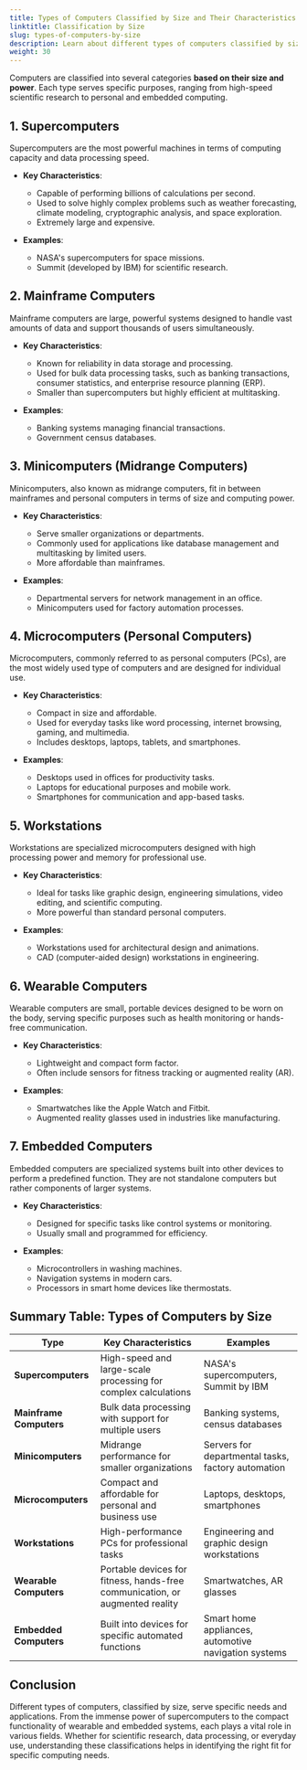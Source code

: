 ```yaml
---
title: Types of Computers Classified by Size and Their Characteristics
linktitle: Classification by Size
slug: types-of-computers-by-size
description: Learn about different types of computers classified by size, including supercomputers, mainframes, minicomputers, microcomputers, and more, along with their characteristics and examples.
weight: 30
---
```


Computers are classified into several categories **based on their size and power**. Each type serves specific purposes, ranging from high-speed scientific research to personal and embedded computing.

## 1. **Supercomputers**

Supercomputers are the most powerful machines in terms of computing capacity and data processing speed.

- **Key Characteristics**:

  - Capable of performing billions of calculations per second.
  - Used to solve highly complex problems such as weather forecasting, climate modeling, cryptographic analysis, and space exploration.
  - Extremely large and expensive.

- **Examples**:
  - NASA's supercomputers for space missions.
  - Summit (developed by IBM) for scientific research.

## 2. **Mainframe Computers**

Mainframe computers are large, powerful systems designed to handle vast amounts of data and support thousands of users simultaneously.

- **Key Characteristics**:

  - Known for reliability in data storage and processing.
  - Used for bulk data processing tasks, such as banking transactions, consumer statistics, and enterprise resource planning (ERP).
  - Smaller than supercomputers but highly efficient at multitasking.

- **Examples**:
  - Banking systems managing financial transactions.
  - Government census databases.

## 3. **Minicomputers (Midrange Computers)**

Minicomputers, also known as midrange computers, fit in between mainframes and personal computers in terms of size and computing power.

- **Key Characteristics**:

  - Serve smaller organizations or departments.
  - Commonly used for applications like database management and multitasking by limited users.
  - More affordable than mainframes.

- **Examples**:
  - Departmental servers for network management in an office.
  - Minicomputers used for factory automation processes.

## 4. **Microcomputers (Personal Computers)**

Microcomputers, commonly referred to as personal computers (PCs), are the most widely used type of computers and are designed for individual use.

- **Key Characteristics**:

  - Compact in size and affordable.
  - Used for everyday tasks like word processing, internet browsing, gaming, and multimedia.
  - Includes desktops, laptops, tablets, and smartphones.

- **Examples**:
  - Desktops used in offices for productivity tasks.
  - Laptops for educational purposes and mobile work.
  - Smartphones for communication and app-based tasks.

## 5. **Workstations**

Workstations are specialized microcomputers designed with high processing power and memory for professional use.

- **Key Characteristics**:

  - Ideal for tasks like graphic design, engineering simulations, video editing, and scientific computing.
  - More powerful than standard personal computers.

- **Examples**:
  - Workstations used for architectural design and animations.
  - CAD (computer-aided design) workstations in engineering.

## 6. **Wearable Computers**

Wearable computers are small, portable devices designed to be worn on the body, serving specific purposes such as health monitoring or hands-free communication.

- **Key Characteristics**:

  - Lightweight and compact form factor.
  - Often include sensors for fitness tracking or augmented reality (AR).

- **Examples**:
  - Smartwatches like the Apple Watch and Fitbit.
  - Augmented reality glasses used in industries like manufacturing.

## 7. **Embedded Computers**

Embedded computers are specialized systems built into other devices to perform a predefined function. They are not standalone computers but rather components of larger systems.

- **Key Characteristics**:

  - Designed for specific tasks like control systems or monitoring.
  - Usually small and programmed for efficiency.

- **Examples**:
  - Microcontrollers in washing machines.
  - Navigation systems in modern cars.
  - Processors in smart home devices like thermostats.

## Summary Table: Types of Computers by Size

| **Type**                | **Key Characteristics**                                                      | **Examples**                                         |
| ----------------------- | ---------------------------------------------------------------------------- | ---------------------------------------------------- |
| **Supercomputers**      | High-speed and large-scale processing for complex calculations               | NASA's supercomputers, Summit by IBM                 |
| **Mainframe Computers** | Bulk data processing with support for multiple users                         | Banking systems, census databases                    |
| **Minicomputers**       | Midrange performance for smaller organizations                               | Servers for departmental tasks, factory automation   |
| **Microcomputers**      | Compact and affordable for personal and business use                         | Laptops, desktops, smartphones                       |
| **Workstations**        | High-performance PCs for professional tasks                                  | Engineering and graphic design workstations          |
| **Wearable Computers**  | Portable devices for fitness, hands-free communication, or augmented reality | Smartwatches, AR glasses                             |
| **Embedded Computers**  | Built into devices for specific automated functions                          | Smart home appliances, automotive navigation systems |

## Conclusion

Different types of computers, classified by size, serve specific needs and applications. From the immense power of supercomputers to the compact functionality of wearable and embedded systems, each plays a vital role in various fields. Whether for scientific research, data processing, or everyday use, understanding these classifications helps in identifying the right fit for specific computing needs.
